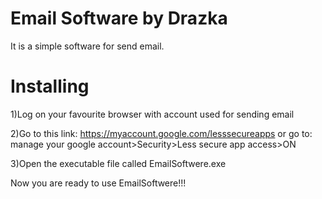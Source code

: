 # Email Software by Drazka
It is a simple software for send email.

# Installing
1)Log on your favourite browser with account used for sending email

2)Go to this link: https://myaccount.google.com/lesssecureapps or go to: manage your google account>Security>Less secure app access>ON

3)Open the executable file called EmailSoftwere.exe

Now you are ready to use EmailSoftwere!!!
